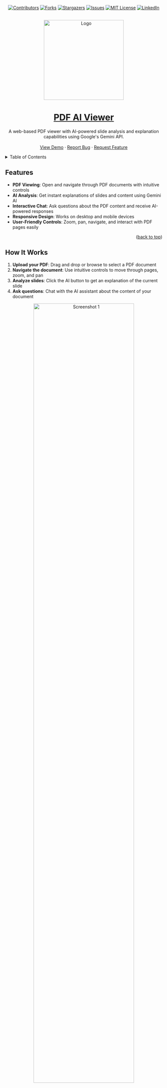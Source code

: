 <a name="readme-top"></a>

<div align="center">

[![Contributors][contributors-shield]][contributors-url]
[![Forks][forks-shield]][forks-url]
[![Stargazers][stars-shield]][stars-url]
[![Issues][issues-shield]][issues-url]
[![MIT License][license-shield]][license-url]
[![LinkedIn][linkedin-shield]][linkedin-url]
</div>


<!-- PROJECT LOGO -->
<br />
<div align="center">
  <a href="https://github.com/chater-marzougui/Education-Help-Gemini">
    <img src="./assets/logo.png" alt="Logo" height="256">
  </a>
  <a href="https://chater-marzougui.github.io/pdf-ai-viewer">
    <h1 width="35px">PDF AI Viewer
    </h1>
  </a>
  <p align="center">
    A web-based PDF viewer with AI-powered slide analysis and explanation capabilities using Google's Gemini API.
    <br />
    <br />
    <a href="https://chater-marzougui.github.io/pdf-ai-viewer">View Demo</a>
    ·
    <a href="https://github.com/chater-marzougui/Education-Help-Gemini/issues/new?labels=bug&template=bug-report---.md">Report Bug</a>
    ·
    <a href="https://github.com/chater-marzougui/Education-Help-Gemini/issues/new?labels=enhancement&template=feature-request---.md">Request Feature</a>
  </p>
</div>

<details>
  <summary>Table of Contents</summary>
  <ol>
    <li><a href="#features">Features</a></li>
    <li><a href="#how-it-works">How It Works</a></li>
    <li><a href="#getting-started">Getting Started</a></li>
    <li><a href="#usage-guide">Usage Guide</a></li>
    <li><a href="#technical-details">Technical Details</a></li>
    <li><a href="#privacy--security">Privacy & Security</a></li>
    <li><a href="#troubleshooting">Troubleshooting</a></li>
    <li><a href="#contributing">Contributing</a></li>
    <li><a href="#license">License</a></li>
    <li><a href="#contact">Contact</a></li>
  </ol>
</details>

## Features

- **PDF Viewing**: Open and navigate through PDF documents with intuitive controls
- **AI Analysis**: Get instant explanations of slides and content using Gemini AI
- **Interactive Chat**: Ask questions about the PDF content and receive AI-powered responses
- **Responsive Design**: Works on desktop and mobile devices
- **User-Friendly Controls**: Zoom, pan, navigate, and interact with PDF pages easily

<p align="right">(<a href="#readme-top">back to top</a>)</p>

## How It Works

1. **Upload your PDF**: Drag and drop or browse to select a PDF document
2. **Navigate the document**: Use intuitive controls to move through pages, zoom, and pan
3. **Analyze slides**: Click the AI button to get an explanation of the current slide
4. **Ask questions**: Chat with the AI assistant about the content of your document

<div align="center">
  <img src="./assets/screenshot1.png" alt="Screenshot 1" width="80%">
</div>
<br />
<div align="center">
  <img src="./assets/screenshot2.png" alt="Screenshot 2" width="80%">
</div>

<p align="right">(<a href="#readme-top">back to top</a>)</p>

## Getting Started

### Prerequisites

- A modern web browser (Chrome, Firefox, Safari, Edge)
- Google AI Studio API key (for Gemini API access)

### Setup Instructions

#### 1. Get a Google AI Studio API Key

1. Visit [Google AI Studio](https://aistudio.google.com/app/apikey)
2. Create or sign in to your Google account
3. Generate a new API key
4. Copy the API key (it starts with "AIza...")

#### 2. Launch the Application

##### Option A: Using the hosted version
1. Navigate to [PDF AI Viewer](https://chater-marzougui.github.io/pdf-ai-viewer)
2. Enter your Google AI Studio API key when prompted
3. Upload your PDF and start exploring!

##### Option B: Local installation
1. Clone this repository: `git clone https://github.com/chater-marzougui/Education-Help-Gemini.git`
2. Navigate to the project directory: `cd pdf-ai-viewer`
3. Open `index.html` in your browser
4. Enter your Google AI Studio API key
5. Upload your PDF and start exploring!

<p align="right">(<a href="#readme-top">back to top</a>)</p>

## Usage Guide

### PDF Navigation

- **Previous/Next Page**: Click the arrow buttons or use keyboard arrow keys
- **Zoom In/Out**: Use the zoom buttons or Ctrl+/- keys
- **Fit to Width**: Click the width adjustment button
- **Pan**: Click and drag to move around the page

### AI Features

- **Analyze Current Slide**: Click the robot icon to get an explanation of the current page
- **Ask Questions**: Type your question in the chat box and press Enter
- **Clear Chat**: Click the trash icon to start a new conversation

<p align="right">(<a href="#readme-top">back to top</a>)</p>

## Technical Details

- Built with vanilla JavaScript, HTML, and CSS
- Uses [PDF.js](https://mozilla.github.io/pdf.js/) for PDF rendering
- Integrates with Google's Gemini 2.0 Flash API for AI capabilities
- Responsive design suitable for desktop and mobile use

### Project Structure

```
pdf-ai-viewer/
├── index.html                 
├── assets/     
│   ├── logo.png
│   ├── screenshot1.png
│   ├── screenshot2.png
│   ├── css/
│   │   └── style.css
│   └── js/
│       ├── main.js
│       ├── pdf-viewer.js
│       └── ai-service.js
├── LICENSE
└── README.md
```

<p align="right">(<a href="#readme-top">back to top</a>)</p>

## Privacy & Security

- Your PDF files are processed completely in your browser and are not uploaded to any server
- Your API key is stored locally in your browser's localStorage
- No data is collected or shared with third parties

<p align="right">(<a href="#readme-top">back to top</a>)</p>

## Limitations

- Large PDFs may impact browser performance
- AI analysis works best with clear, well-structured slides
- Requires an internet connection for AI functionality

## Troubleshooting

**Issue**: API key not being accepted
**Solution**: Verify your key is correct and has permissions for Gemini 2.0 Flash

**Issue**: PDF fails to load
**Solution**: Ensure your PDF is not corrupted and try a different PDF to test

**Issue**: Slow performance with large PDFs
**Solution**: Try a smaller PDF or reduce the zoom level

<p align="right">(<a href="#readme-top">back to top</a>)</p>

## Contributing

Contributions are welcome! Please feel free to submit a Pull Request.

1. Fork the repository
2. Create your feature branch (`git checkout -b feature/amazing-feature`)
3. Commit your changes (`git commit -m 'Add some amazing feature'`)
4. Push to the branch (`git push origin feature/amazing-feature`)
5. Open a Pull Request

<p align="right">(<a href="#readme-top">back to top</a>)</p>

## License

This project is licensed under the MIT License - see the LICENSE file for details.

<p align="right">(<a href="#readme-top">back to top</a>)</p>

## Contact

- Chater Marzougui - [@Chater-marzougui](linkedin-url) - chater.mrezgui2002@gmail.com <br/>

<p align="right">(<a href="#readme-top">back to top</a>)</p>

## Acknowledgments

- [PDF.js](https://mozilla.github.io/pdf.js/) for the PDF rendering capabilities
- [Google's Gemini API](https://ai.google.dev/) for the AI functionality
- [Marked.js](https://marked.js.org/) for markdown rendering in the chat

[contributors-shield]: https://img.shields.io/github/contributors/chater-marzougui/Education-Help-Gemini.svg?style=for-the-badge
[contributors-url]: https://github.com/chater-marzougui/Education-Help-Gemini/graphs/contributors
[forks-shield]: https://img.shields.io/github/forks/chater-marzougui/Education-Help-Gemini.svg?style=for-the-badge
[forks-url]: https://github.com/chater-marzougui/Education-Help-Gemini/network/members
[stars-shield]: https://img.shields.io/github/stars/chater-marzougui/Education-Help-Gemini.svg?style=for-the-badge
[stars-url]: https://github.com/chater-marzougui/Education-Help-Gemini/stargazers
[issues-shield]: https://img.shields.io/github/issues/chater-marzougui/Education-Help-Gemini.svg?style=for-the-badge
[issues-url]: https://github.com/chater-marzougui/Education-Help-Gemini/issues
[license-shield]: https://img.shields.io/github/license/chater-marzougui/Education-Help-Gemini.svg?style=for-the-badge
[license-url]: https://github.com/chater-marzougui/Education-Help-Gemini/blob/main/LICENSE
[linkedin-shield]: https://img.shields.io/badge/-LinkedIn-black.svg?style=for-the-badge&logo=linkedin&colorB=555
[linkedin-url]: https://linkedin.com/in/chater-marzougui-342125299
